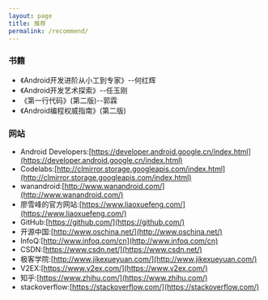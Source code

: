 ```yaml
---
layout: page
title: 推荐
permalink: /recommend/
---
```


### 书籍
- 《Android开发进阶从小工到专家》--何红辉
- 《Android开发艺术探索》--任玉刚
- 《第一行代码》(第二版)--郭霖
- 《Android编程权威指南》(第二版)

### 网站
- Android Developers:[https://developer.android.google.cn/index.html](https://developer.android.google.cn/index.html)
- Codelabs:[http://clmirror.storage.googleapis.com/index.html](http://clmirror.storage.googleapis.com/index.html)
- wanandroid:[http://www.wanandroid.com/](http://www.wanandroid.com/)
- 廖雪峰的官方网站:[https://www.liaoxuefeng.com/](https://www.liaoxuefeng.com/)
- GitHub:[https://github.com/](https://github.com/)
- 开源中国:[http://www.oschina.net/](http://www.oschina.net/)
- InfoQ:[http://www.infoq.com/cn](http://www.infoq.com/cn)
- CSDN:[https://www.csdn.net/](https://www.csdn.net/)
- 极客学院:[http://www.jikexueyuan.com/](http://www.jikexueyuan.com/)
- V2EX:[https://www.v2ex.com/](https://www.v2ex.com/)
- 知乎:[https://www.zhihu.com/](https://www.zhihu.com/)
- stackoverflow:[https://stackoverflow.com/](https://stackoverflow.com/)
